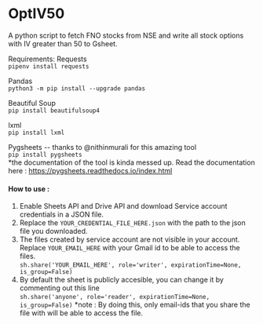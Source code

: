 # OptIV50
A python script to fetch FNO stocks from NSE and write all stock options with IV greater than 50 to Gsheet.

Requirements:
Requests<br>
`pipenv install requests`

Pandas<br>
`python3 -m pip install --upgrade pandas`

Beautiful Soup<br>
`pip install beautifulsoup4`

lxml<br>
`pip install lxml`

Pygsheets -- thanks to @nithinmurali for this amazing tool<br>
`pip install pygsheets`<br>
*the documentation of the tool is kinda messed up. Read the documentation here : https://pygsheets.readthedocs.io/index.html<br>

<b><h4>How to use :</h4></b>
1) Enable Sheets API and Drive API and download Service account credentials in a JSON file.
2) Replace the `YOUR_CREDENTIAL_FILE_HERE.json` with the path to the json file you downloaded.
3) The files created by service account are not visible in your account. Replace `YOUR_EMAIL_HERE` with your Gmail id to be able to access the   files.<br>
            `sh.share('YOUR_EMAIL_HERE', role='writer', expirationTime=None, is_group=False)`<br>
4) By default the sheet is publicly accesible, you can change it by commenting out this line<br>
             `sh.share('anyone', role='reader', expirationTime=None, is_group=False)`
   *note : By doing this, only email-ids that you share the file with will be able to access the file.
